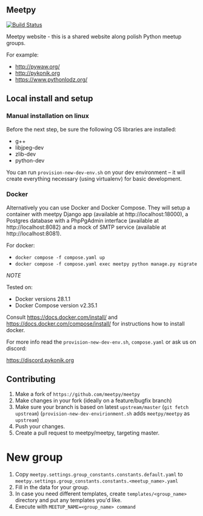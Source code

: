 ## Meetpy

[![Build Status](https://github.com/meetpy/meetpy/actions/workflows/ci.yml/badge.svg?branch=master)](https://github.com/meetpy/meetpy/actions/workflows/ci.yml)

Meetpy website - this is a shared website along polish Python meetup groups.

For example:

 - http://pywaw.org/
 - http://pykonik.org
 - https://www.pythonlodz.org/

## Local install and setup

### Manual installation on linux

Before the next step, be sure the following OS libraries are installed:

 - g++
 - libjpeg-dev
 - zlib-dev
 - python-dev

You can run `provision-new-dev-env.sh` on your dev environment – it will create
everything necessary (using virtualenv) for basic development.


### Docker

Alternatively you can use Docker and Docker Compose.
They will setup a container with meetpy Django app
(available at http://localhost:18000), a Postgres database with a PhpPgAdmin
interface (available at http://localhost:8082) and a mock of SMTP service
(available at http://localhost:8081).

For docker:
 - `docker compose -f compose.yaml up`
 - `docker compose -f compose.yaml exec meetpy python manage.py migrate`

*NOTE*

Tested on:

 - Docker versions 28.1.1
 - Docker Compose version v2.35.1

Consult https://docs.docker.com/install/ and https://docs.docker.com/compose/install/ for
instructions how to install docker.

For more info read the `provision-new-dev-env.sh`, `compose.yaml` or ask us on discord:

https://discord.pykonik.org

## Contributing

1. Make a fork of `https://github.com/meetpy/meetpy`
2. Make changes in your fork (ideally on a feature/bugfix branch)
3. Make sure your branch is based on latest `upstream/master` (`git fetch
   upstream`) (`provision-new-dev-envirionment.sh` adds `meetpy/meetpy` as `upstream`)
4. Push your changes.
5. Create a pull request to meetpy/meetpy, targeting master.

# New group

1. Copy `meetpy.settings.group_constants.constants.default.yaml` to `meetpy.settings.group_constants.constants.<meetup_name>.yaml`
2. Fill in the data for your group.
3. In case you need different templates, create `templates/<group_name>` directory and put any templates you'd like.
4. Execute with `MEETUP_NAME=<group_name> command`
